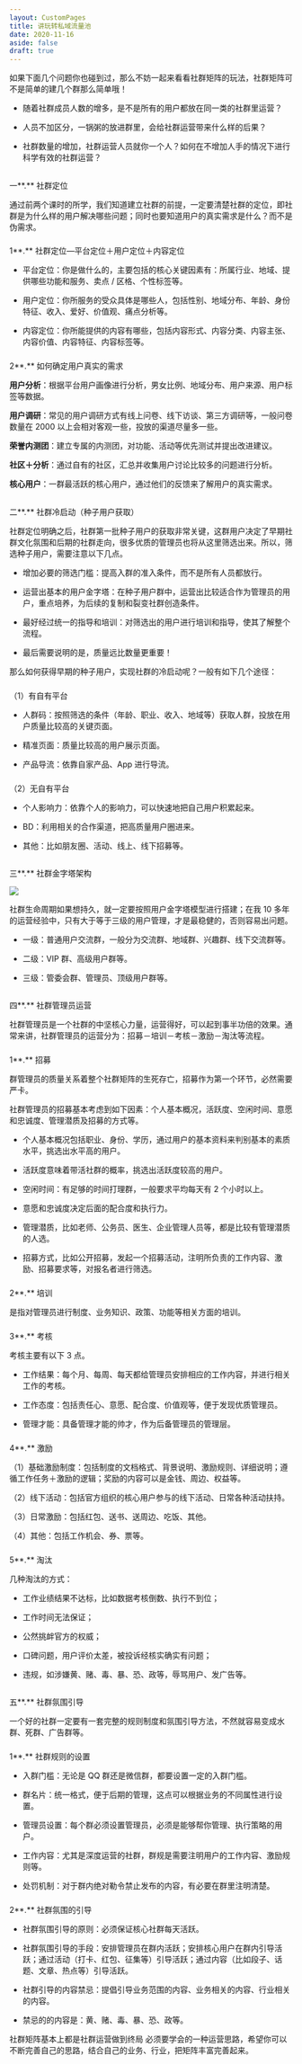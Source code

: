```yaml
---
layout: CustomPages
title: 讲玩转私域流量池
date: 2020-11-16
aside: false
draft: true
---
```


如果下面几个问题你也碰到过，那么不妨一起来看看社群矩阵的玩法，社群矩阵可不是简单的建几个群那么简单哦！

- 随着社群成员人数的增多，是不是所有的用户都放在同一类的社群里运营？

- 人员不加区分，一锅粥的放进群里，会给社群运营带来什么样的后果？

- 社群数量的增加，社群运营人员就你一个人？如何在不增加人手的情况下进行科学有效的社群运营？

##

一**.** 社群定位

通过前两个课时的所学，我们知道建立社群的前提，一定要清楚社群的定位，即社群是为什么样的用户解决哪些问题；同时也要知道用户的真实需求是什么？而不是伪需求。

###

1**.** 社群定位—平台定位＋用户定位＋内容定位

- 平台定位：你是做什么的，主要包括的核心关键因素有：所属行业、地域、提供哪些功能和服务、卖点 / 区格、个性标签等。

- 用户定位：你所服务的受众具体是哪些人，包括性别、地域分布、年龄、身份特征、收入、爱好、价值观、痛点分析等。

- 内容定位：你所能提供的内容有哪些，包括内容形式、内容分类、内容主张、内容价值、内容特征、内容标签等。

###

2**.** 如何确定用户真实的需求

**用户分析**：根据平台用户画像进行分析，男女比例、地域分布、用户来源、用户标签等数据。

**用户调研**：常见的用户调研方式有线上问卷、线下访谈、第三方调研等，一般问卷数量在 2000 以上会相对客观一些，投放的渠道尽量多一些。

**荣誉内测团**：建立专属的内测团，对功能、活动等优先测试并提出改进建议。

**社区＋分析**：通过自有的社区，汇总并收集用户讨论比较多的问题进行分析。

**核心用户**：一群最活跃的核心用户，通过他们的反馈来了解用户的真实需求。

##

二**.** 社群冷启动（种子用户获取）

社群定位明确之后，社群第一批种子用户的获取非常关键，这群用户决定了早期社群文化氛围和后期的社群走向，很多优质的管理员也将从这里筛选出来。所以，筛选种子用户，需要注意以下几点。

- 增加必要的筛选门槛：提高入群的准入条件，而不是所有人员都放行。

- 运营出基本的用户金字塔：在种子用户群中，运营出比较适合作为管理员的用户，重点培养，为后续的复制和裂变社群创造条件。

- 最好经过统一的指导和培训：对筛选出的用户进行培训和指导，使其了解整个流程。

- 最后需要说明的是，质量远比数量更重要！

那么如何获得早期的种子用户，实现社群的冷启动呢？一般有如下几个途径：

###

（1）有自有平台

- 人群码：按照筛选的条件（年龄、职业、收入、地域等）获取人群，投放在用户质量比较高的关键页面。

- 精准页面：质量比较高的用户展示页面。

- 产品导流：依靠自家产品、App 进行导流。

###

（2）无自有平台

- 个人影响力：依靠个人的影响力，可以快速地把自己用户积累起来。

- BD：利用相关的合作渠道，把高质量用户圈进来。

- 其他：比如朋友圈、活动、线上、线下招募等。

##

三**.** 社群金字塔架构

![](https://s0.lgstatic.com/i/image3/M01/6B/E5/CgpOIF5Y6TuAG6ubAACgmrxBLPs000.png)

社群生命周期如果想持久，就一定要按照用户金字塔模型进行搭建；在我 10 多年的运营经验中，只有大于等于三级的用户管理，才是最稳健的，否则容易出问题。

- 一级：普通用户交流群，一般分为交流群、地域群、兴趣群、线下交流群等。

- 二级：VIP 群、高级用户群等。

- 三级：管委会群、管理员、顶级用户群等。

##

四**.** 社群管理员运营

社群管理员是一个社群的中坚核心力量，运营得好，可以起到事半功倍的效果。通常来讲，社群管理员的运营分为：招募－培训－考核－激励－淘汰等流程。

###

1**.** 招募

群管理员的质量关系着整个社群矩阵的生死存亡，招募作为第一个环节，必然需要严卡。

社群管理员的招募基本考虑到如下因素：个人基本概况，活跃度、空闲时间、意愿和忠诚度、管理潜质及招募的方式等。

- 个人基本概况包括职业、身份、学历，通过用户的基本资料来判别基本的素质水平，挑选出水平高的用户。

- 活跃度意味着带活社群的概率，挑选出活跃度较高的用户。

- 空闲时间：有足够的时间打理群，一般要求平均每天有 2 个小时以上。

- 意愿和忠诚度决定后面的配合度和执行力。

- 管理潜质，比如老师、公务员、医生、企业管理人员等，都是比较有管理潜质的人选。

- 招募方式，比如公开招募，发起一个招募活动，注明所负责的工作内容、激励、招募要求等，对报名者进行筛选。

###

2**.** 培训

是指对管理员进行制度、业务知识、政策、功能等相关方面的培训。

###

3**.** 考核

考核主要有以下 3 点。

- 工作结果：每个月、每周、每天都给管理员安排相应的工作内容，并进行相关工作的考核。

- 工作态度：包括责任心、意愿、配合度、价值观等，便于发现优质管理员。

- 管理才能：具备管理才能的帅才，作为后备管理员的管理层。

###

4**.** 激励

（1）基础激励制度：包括制度的文档格式、背景说明、激励规则、详细说明；遵循工作任务＋激励的逻辑；奖励的内容可以是金钱、周边、权益等。

（2）线下活动：包括官方组织的核心用户参与的线下活动、日常各种活动扶持。

（3）日常激励：包括红包、送书、送周边、吃饭、其他。

（4）其他：包括工作机会、券、票等。

###

5**.** 淘汰

几种淘汰的方式：

- 工作业绩结果不达标，比如数据考核倒数、执行不到位；

- 工作时间无法保证；

- 公然挑衅官方的权威；

- 口碑问题，用户评价太差，被投诉经核实确实有问题；

- 违规，如涉嫌黄、赌、毒、暴、恐、政等，辱骂用户、发广告等。

##

五**.** 社群氛围引导

一个好的社群一定要有一套完整的规则制度和氛围引导方法，不然就容易变成水群、死群、广告群等。

###

1**.** 社群规则的设置

- 入群门槛：无论是 QQ 群还是微信群，都要设置一定的入群门槛。

- 群名片：统一格式，便于后期的管理，这点可以根据业务的不同属性进行设置。

- 管理员设置：每个群必须设置管理员，必须是能够帮你管理、执行策略的用户。

- 工作内容：尤其是深度运营的社群，群规是需要注明用户的工作内容、激励规则等。

- 处罚机制：对于群内绝对勒令禁止发布的内容，有必要在群里注明清楚。

###

2**.** 社群氛围的引导

- 社群氛围引导的原则：必须保证核心社群每天活跃。

- 社群氛围引导的手段：安排管理员在群内活跃；安排核心用户在群内引导活跃；通过活动（打卡、红包、征集等）引导活跃；通过内容（比如段子、话题、文章、热点等）引导活跃。

- 社群引导的内容禁忌：提倡引导业务范围的内容、业务相关的内容、行业相关的内容。

- 禁忌的的内容是：黄、赌、毒、暴、恐、政等。

社群矩阵基本上都是社群运营做到终局 必须要学会的一种运营思路，希望你可以不断完善自己的思路，结合自己的业务、行业，把矩阵丰富完善起来。
